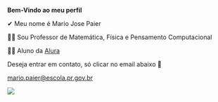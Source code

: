 **Bem-Vindo ao meu perfil**

 ✔ Meu nome é Mario Jose Paier
 
👨‍🏫 Sou Professor de Matemática, Física e Pensamento Computacional

👨‍🎓 Aluno da [Alura](https://cursos.alura.com.br/loginForm?logout)

Deseja entrar em contato, só clicar no email abaixo 📩

 mario.paier@escola.pr.gov.br
 
 ![](https://media1.tenor.com/m/ZKlmIaAH6VkAAAAC/bro.gif)



